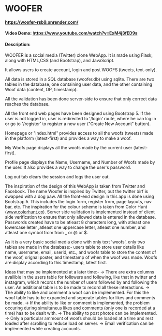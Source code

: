 # WOOFER
#### https://woofer-rsb9.onrender.com/
#### Video Demo:  https://www.youtube.com/watch?v=ExM4j3fED9s
#### Description:

WOOFER is a social media (Twitter) clone WebApp. It is made using
Flask, along with HTML,CSS (and Bootstrap), and JavaScript.

It allows users to create account, login and post WOOFS (tweets,
text-only).

All data is stored in a SQL database (woofer.db) using sqlite.
There are two tables in the database, one containing user data,
and the other containing Woof data (content, OP, timestamp).

All the validation has been done server-side to ensure that only
correct data reaches the database.

All the front end web pages have been designed using Bootstrap 5.
If the user is not logged in, user is redirected to '/login'
route, where he can log in or go to '/register' to register a
new user ("Create New Account" button).

Homepage or "index.html" provides access to all the woofs (tweets)
made in the platform (latest-first) and provides a way to make a
woof.

My Woofs page displays all the woofs made by the current user
(latest-first).

Profile page displays the Name, Username, and Number of Woofs
made by the user. It also provides a way to change the user's
password.

Log out tab clears the session and logs the user out.

The inspiration of the design of this WebApp is taken from Twitter and Facebook. The name Woofer is inspired by Twitter, but the twitter birf is swapped with a dog paw. All the front-end design in this app is done using Bootstrap 5. This includes the login form, register from, page layouts, nav bar, etc. The inspiration for the colour scheme is taken from Color Hunt (www.colorhunt.co). Server side validation is implemented instead of client side verification to ensure that only allowed data is entered in the database. Passwords created have to be atleast 8 characters long, with atleast one lowercase letter ,atleast one uppercase letter, atleast one number, and atleast one symbol from from _ or @ or $.

As it is a very basic social media clone with only text 'woofs', only two tables are made in the database:- users table to store user details like name, username, email, userid, etc., and woofs table to store the content of the woof, orignal poster, and timestamp of when the woof was made. Woofs are display according to this timestamp, latest first.

Ideas that may be implemented at a later time:-
-> There are extra columns availible in the users table for followers and following, like that in twitter and instagram, which records the number of users followed by and following the user. An additional table is to be made to record all these interactions.
-> The ability to like and comment a woof can be implemented. For this the woof table has to be expanded and seperate tables for likes and comments be made.
-> If the ability to like or comment is implemented, the problem occuring during simultaneus likes and comments (only one is recorded at a time) has to be dealt with.
-> The ability to post photos can be implemented.
-> Only a particular ammount of woofs should be loaded at a time and rest loaded after scrolling to reduce load on server.
-> Email verification can be implemented while creating accounts.
